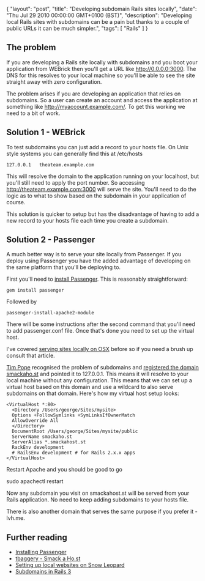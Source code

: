 {
  "layout": "post",
  "title": "Developing subdomain Rails sites locally",
  "date": "Thu Jul 29 2010 00:00:00 GMT+0100 (BST)",
  "description": "Developing local Rails sites with subdomains can be a pain but thanks to a couple of public URLs it can be much simpler.",
  "tags": [
    "Rails"
  ]
}

## The problem

If you are developing a Rails site locally with subdomains and you boot your application from WEBrick then you'll get a URL like http://0.0.0.0:3000. The DNS for this resolves to your local machine so you'll be able to see the site straight away with zero configuration. 

The problem arises if you are developing an application that relies on subdomains. So a user can create an account and access the application at something like http://myaccount.example.com/. To get this working we need to a bit of work. 

## Solution 1 - WEBrick  

To test subdomains you can just add a record to your hosts file. On Unix style systems you can generally find this at /etc/hosts

    127.0.0.1   theateam.example.com

This will resolve the domain to the application running on your localhost, but you'll still need to apply the port number. So accessing http://theateam.example.com:3000 will serve the site. You'll need to do the logic as to what to show based on the subdomain in your application of course. 

This solution is quicker to setup but has the disadvantage of having to add a new record to your hosts file each time you create a subdomain.

## Solution 2 - Passenger

A much better way is to serve your site locally from Passenger. If you deploy using Passenger you have the added advantage of developing on the same platform that you'll be deploying to. 

First you'll need to [install Passenger][1]. This is reasonably straightforward:

    gem install passenger

Followed by 

    passenger-install-apache2-module

There will be some instructions after the second command that you'll need to add passenger.conf file. Once that's done you need to set up the virtual host.

I've covered [serving sites locally on OSX][2] before so if you need a brush up consult that article. 

[Tim Pope][4] recognised the problem of subdomains and [registered the domain smackaho.st][3] and pointed it to 127.0.0.1. This means it will resolve to your local machine without any configuration. This means that we can set up a virtual host based on this domain and use a wildcard to also serve subdomains on that domain. Here's how my virtual host setup looks:

    <VirtualHost *:80>
      <Directory /Users/george/Sites/mysite>
      Options +FollowSymlinks +SymLinksIfOwnerMatch
      AllowOverride All
      </Directory>
      DocumentRoot /Users/george/Sites/mysite/public 
      ServerName smackaho.st
      ServerAlias *.smackahost.st
      RackEnv development 
      # RailsEnv development # for Rails 2.x.x apps
    </VirtualHost>

Restart Apache and you should be good to go

sudo apachectl restart

Now any subdomain you visit on smackahost.st will be served from your Rails application. No need to keep adding subdomains to your hosts file. 

There is also another domain that serves the same purpose if you prefer it - lvh.me.

## Further reading

* [Installing Passenger][1]
* [tbaggery - Smack a Ho.st][3]
* [Setting up local websites on Snow Leopard][2]
* [Subdomains in Rails 3][4]

[1]: http://www.modrails.com/install.html
[2]: http://shapeshed.com/setting_up_local_websites_on_snow_leopard/
[3]: http://tbaggery.com/2010/03/04/smack-a-ho-st.html
[4]: http://railscasts.com/episodes/221-subdomains-in-rails-3
[4]: http://tbaggery.com/
